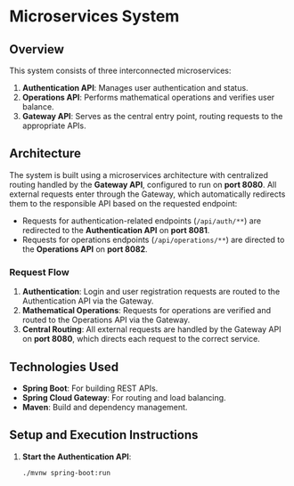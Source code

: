 # Microservices System

## Overview
This system consists of three interconnected microservices:
1. **Authentication API**: Manages user authentication and status.
2. **Operations API**: Performs mathematical operations and verifies user balance.
3. **Gateway API**: Serves as the central entry point, routing requests to the appropriate APIs.

## Architecture
The system is built using a microservices architecture with centralized routing handled by the **Gateway API**, configured to run on **port 8080**. All external requests enter through the Gateway, which automatically redirects them to the responsible API based on the requested endpoint:
- Requests for authentication-related endpoints (`/api/auth/**`) are redirected to the **Authentication API** on **port 8081**.
- Requests for operations endpoints (`/api/operations/**`) are directed to the **Operations API** on **port 8082**.

### Request Flow
1. **Authentication**: Login and user registration requests are routed to the Authentication API via the Gateway.
2. **Mathematical Operations**: Requests for operations are verified and routed to the Operations API via the Gateway.
3. **Central Routing**: All external requests are handled by the Gateway API on **port 8080**, which directs each request to the correct service.

## Technologies Used
- **Spring Boot**: For building REST APIs.
- **Spring Cloud Gateway**: For routing and load balancing.
- **Maven**: Build and dependency management.

## Setup and Execution Instructions
1. **Start the Authentication API**: 
   ```bash
   ./mvnw spring-boot:run
